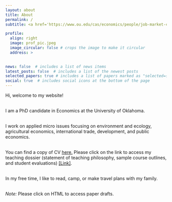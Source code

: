 ```yaml
---
layout: about
title: About
permalink: /
subtitle: <a href='https://www.ou.edu/cas/economics/people/job-market-candidates'>University of Oklahoma</a>. ahmed.ch@ou.edu

profile:
  align: right
  image: prof_pic.jpeg
  image_circular: false # crops the image to make it circular
  address: >
    

news: false  # includes a list of news items
latest_posts: false  # includes a list of the newest posts
selected_papers: true # includes a list of papers marked as "selected={true}"
social: true  # includes social icons at the bottom of the page
---
```


<p style='text-align: justify;'>
Hi, welcome to my website! <br />
<br>

I am a PhD  candidate in Economics at the  University of Oklahoma. <br /> <br>

 I work on applied micro issues focusing on environment and ecology, agricultural economics, international trade, development, and public economics. <br /> 
<br>

You can find a copy of CV <a href=''>here.</a>
Please click on the link to access my teaching dossier (statement of teaching philosophy, sample course outlines, and student evaluations) <a href='https://drive.google.com/file/d/1z5G0PW0LeU_AG0Tny1Bot7VTHSq3KNDE/view?usp=sharing'>[Link]</a>. <br />
<br>

In my free time, I like to read, camp, or make travel plans with my family.  <br /> 
<br>

*Note:* Please click on HTML to access paper drafts.
</p>
